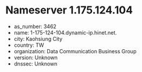 # Nameserver 1.175.124.104

* as_number: 3462
* name: 1-175-124-104.dynamic-ip.hinet.net.
* city: Kaohsiung City
* country: TW
* organization: Data Communication Business Group
* version: Unknown
* dnssec: Unknown
